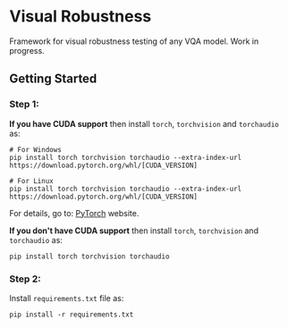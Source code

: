 # Visual Robustness
Framework for visual robustness testing of any VQA model. Work in progress.

## Getting Started
### Step 1:
**If you have CUDA support** then install `torch`, `torchvision` and `torchaudio` as:
```
# For Windows
pip install torch torchvision torchaudio --extra-index-url https://download.pytorch.org/whl/[CUDA_VERSION]

# For Linux
pip install torch torchvision torchaudio --extra-index-url https://download.pytorch.org/whl/[CUDA_VERSION]
```
For details, go to: <a href="https://pytorch.org/get-started/locally/">PyTorch</a> website.

**If you don't have CUDA support** then install `torch`, `torchvision` and `torchaudio` as:
```
pip install torch torchvision torchaudio
```

### Step 2:
Install `requirements.txt` file as:
```
pip install -r requirements.txt
```
